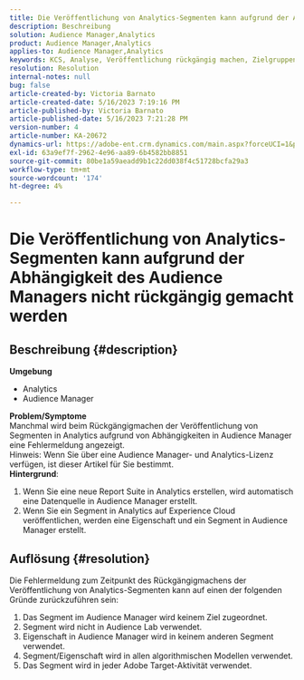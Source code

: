```yaml
---
title: Die Veröffentlichung von Analytics-Segmenten kann aufgrund der Abhängigkeit des Audience Managers nicht rückgängig gemacht werden
description: Beschreibung
solution: Audience Manager,Analytics
product: Audience Manager,Analytics
applies-to: Audience Manager,Analytics
keywords: KCS, Analyse, Veröffentlichung rückgängig machen, Zielgruppen-Manager, Segmente
resolution: Resolution
internal-notes: null
bug: false
article-created-by: Victoria Barnato
article-created-date: 5/16/2023 7:19:16 PM
article-published-by: Victoria Barnato
article-published-date: 5/16/2023 7:21:28 PM
version-number: 4
article-number: KA-20672
dynamics-url: https://adobe-ent.crm.dynamics.com/main.aspx?forceUCI=1&pagetype=entityrecord&etn=knowledgearticle&id=08620c86-1ef4-ed11-8848-6045bd006ce9
exl-id: 63a9ef7f-2962-4e96-aa89-6b4582bb8851
source-git-commit: 80be1a59aeadd9b1c22dd038f4c51728bcfa29a3
workflow-type: tm+mt
source-wordcount: '174'
ht-degree: 4%

---
```


# Die Veröffentlichung von Analytics-Segmenten kann aufgrund der Abhängigkeit des Audience Managers nicht rückgängig gemacht werden

## Beschreibung {#description}

<b>Umgebung</b>
- Analytics
- Audience Manager

<b>Problem/Symptome</b><br>Manchmal wird beim Rückgängigmachen der Veröffentlichung von Segmenten in Analytics aufgrund von Abhängigkeiten in Audience Manager eine Fehlermeldung angezeigt.<br>Hinweis: Wenn Sie über eine Audience Manager- und Analytics-Lizenz verfügen, ist dieser Artikel für Sie bestimmt.
 <br><b>Hintergrund</b>:
1. Wenn Sie eine neue Report Suite in Analytics erstellen, wird automatisch eine Datenquelle in Audience Manager erstellt.
2. Wenn Sie ein Segment in Analytics auf Experience Cloud veröffentlichen, werden eine Eigenschaft und ein Segment in Audience Manager erstellt.



## Auflösung {#resolution}


Die Fehlermeldung zum Zeitpunkt des Rückgängigmachens der Veröffentlichung von Analytics-Segmenten kann auf einen der folgenden Gründe zurückzuführen sein:

1. Das Segment im Audience Manager wird keinem Ziel zugeordnet.
2. Segment wird nicht in Audience Lab verwendet.
3. Eigenschaft in Audience Manager wird in keinem anderen Segment verwendet.
4. Segment/Eigenschaft wird in allen algorithmischen Modellen verwendet.
5. Das Segment wird in jeder Adobe Target-Aktivität verwendet.
